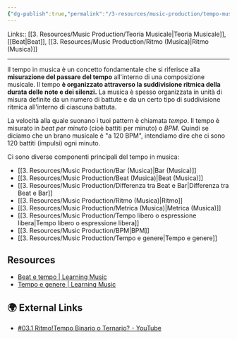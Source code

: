 ```yaml
---
{"dg-publish":true,"permalink":"/3-resources/music-production/tempo-musica/"}
---
```


Links:: [[3. Resources/Music Production/Teoria Musicale\|Teoria Musicale]], [[Beat\|Beat]], [[3. Resources/Music Production/Ritmo (Musica)\|Ritmo (Musica)]]

---
Il tempo in musica è un concetto fondamentale che si riferisce alla **misurazione del passare del tempo** all'interno di una composizione musicale. Il tempo **è organizzato attraverso la suddivisione ritmica della durata delle note e dei silenzi.** La musica è spesso organizzata in unità di misura definite da un numero di battute e da un certo tipo di suddivisione ritmica all'interno di ciascuna battuta.

La velocità alla quale suonano i tuoi pattern è chiamata _tempo_. Il tempo è misurato in _beat per minuto_ (cioè battiti per minuto) o _BPM_. Quindi se diciamo che un brano musicale è "a 120 BPM", intendiamo dire che ci sono 120 battiti (impulsi) ogni minuto.

Ci sono diverse componenti principali del tempo in musica:

- [[3. Resources/Music Production/Bar (Musica)\|Bar (Musica)]]
- [[3. Resources/Music Production/Beat (Musica)\|Beat (Musica)]]
- [[3. Resources/Music Production/Differenza tra Beat e Bar\|Differenza tra Beat e Bar]]
- [[3. Resources/Music Production/Ritmo (Musica)\|Ritmo]]
- [[3. Resources/Music Production/Metrica (Musica)\|Metrica (Musica)]]
- [[3. Resources/Music Production/Tempo libero o espressione libera\|Tempo libero o espressione libera]]
- [[3. Resources/Music Production/BPM\|BPM]]
- [[3. Resources/Music Production/Tempo e genere\|Tempo e genere]]


## Resources

- [Beat e tempo | Learning Music](https://learningmusic.ableton.com/it/make-beats/beat-and-tempo.html)
- [Tempo e genere | Learning Music](https://learningmusic.ableton.com/it/make-beats/tempo-and-genre.html)


## 🌍 External Links

- [#03.1 Ritmo!Tempo Binario o Ternario? - YouTube](https://youtu.be/6PkPPtOfyDQ)


